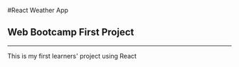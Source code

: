 #React Weather App
## Web Bootcamp First Project
----------------------------------
This is my first learners' project using React